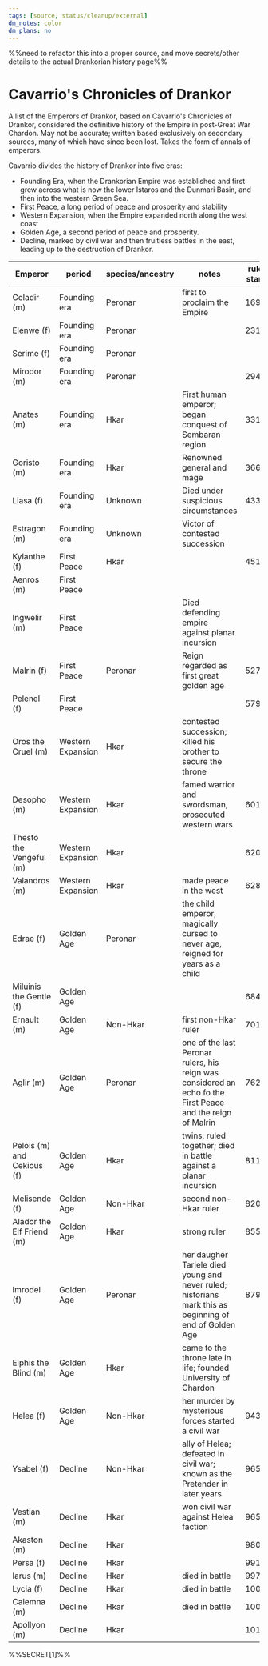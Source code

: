 ```yaml
---
tags: [source, status/cleanup/external]
dm_notes: color
dm_plans: no
---
```


%%need to refactor this into a proper source, and move secrets/other details to the actual Drankorian history page%%
# Cavarrio's Chronicles of Drankor

A list of the Emperors of Drankor, based on Cavarrio's Chronicles of Drankor, considered the definitive history of the Empire in post-Great War Chardon. May not be accurate; written based exclusively on secondary sources, many of which have since been lost. Takes the form of annals of emperors.

Cavarrio divides the history of Drankor into five eras:
- Founding Era, when the Drankorian Empire was established and first grew across what is now the lower Istaros and the Dunmari Basin, and then into the western Green Sea. 
- First Peace, a long period of peace and prosperity and stability
- Western Expansion, when the Empire expanded north along the west coast
- Golden Age, a second period of peace and prosperity. 
- Decline, marked by civil war and then fruitless battles in the east, leading up to the destruction of Drankor. 

| Emperor | period | species/ancestry | notes | rule start | rule end |
| ---- | ---- | ---- | ---- | ---- | ---- |
| Celadir (m) | Founding era | Peronar | first to proclaim the Empire | 169 | 231 |
| Elenwe (f) | Founding era | Peronar |  | 231 |  |
| Serime (f) | Founding era | Peronar |  |  | 294 |
| Mirodor (m) | Founding era | Peronar |  | 294 | 331 |
| Anates (m) | Founding era | Hkar | First human emperor; began conquest of Sembaran region | 331 | 366 |
| Goristo (m) | Founding era | Hkar | Renowned general and mage | 366 | 433 |
| Liasa (f) | Founding era | Unknown | Died under suspicious circumstances | 433 |  |
| Estragon (m) | Founding era | Unknown | Victor of contested succession |  | 451 |
| Kylanthe (f) | First Peace | Hkar |  | 451 | 499 |
| Aenros (m) | First Peace |  |  |  |  |
| Ingwelir (m) | First Peace |  | Died defending empire against planar incursion |  | 527 |
| Malrin (f) | First Peace | Peronar | Reign regarded as first great golden age | 527 | 579 |
| Pelenel (f) | First Peace |  |  | 579 |  |
| Oros the Cruel (m) | Western Expansion | Hkar | contested succession; killed his brother to secure the throne |  | 601 |
| Desopho (m) | Western Expansion | Hkar | famed warrior and swordsman, prosecuted western wars | 601 | 620 |
| Thesto the Vengeful (m) | Western Expansion | Hkar |  | 620 | 628 |
| Valandros (m) | Western Expansion | Hkar | made peace in the west | 628 |  |
| Edrae (f) | Golden Age | Peronar | the child emperor, magically cursed to never age, reigned for years as a child |  | 684 |
| Miluinis the Gentle (f) | Golden Age |  |  | 684 | 701 |
| Ernault (m) | Golden Age | Non-Hkar | first non-Hkar ruler | 701 | 762 |
| Aglir (m) | Golden Age | Peronar | one of the last Peronar rulers, his reign was considered an echo fo the First Peace and the reign of Malrin | 762 | 811 |
| Pelois (m) and Cekious (f) | Golden Age | Hkar | twins; ruled together; died in battle against a planar incursion | 811 | 820 |
| Melisende (f) | Golden Age | Non-Hkar | second non-Hkar ruler | 820 | 855 |
| Alador the Elf Friend (m) | Golden Age | Hkar | strong ruler | 855 | 879 |
| Imrodel (f) | Golden Age | Peronar | her daugher Tariele died young and never ruled; historians mark this as beginning of end of Golden Age | 879 |  |
| Eiphis the Blind (m) | Golden Age | Hkar | came to the throne late in life; founded University of Chardon |  | 943 |
| Helea (f) | Golden Age | Non-Hkar | her murder by mysterious forces started a civil war | 943 | 965 |
| Ysabel (f) | Decline | Non-Hkar | ally of Helea; defeated in civil war; known as the Pretender in later years | 965 | 971 |
| Vestian (m) | Decline | Hkar | won civil war against Helea faction | 965 | 980 |
| Akaston (m) | Decline | Hkar |  | 980 | 991 |
| Persa (f) | Decline | Hkar |  | 991 | 997 |
| Iarus (m) | Decline | Hkar | died in battle | 997 | 1006 |
| Lycia (f) | Decline | Hkar | died in battle | 1006 | 1007 |
| Calemna (m) | Decline | Hkar | died in battle | 1007 | 1011 |
| Apollyon (m) | Decline | Hkar |  | 1011 | 1059 |
<!-- TBLFM: $7=($6-$5) -->
<!-- TBLFM: $8=($5+4133) -->

%%SECRET[1]%%